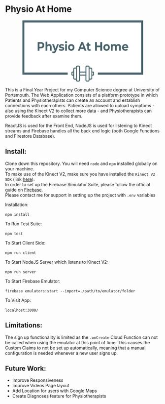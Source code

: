 # Physio At Home

<p align="center">
  <img alt="Physio At Home Logo" src="./src/images/homepage_logo.png?raw=true" height="200" width="400">
</p>

This is a Final Year Project for my Computer Science degree at University of Portsmouth.
The Web Application consists of a platform prototype in which Patients and Physiotherapists can create an account and establish connections with each others.
Patients are allowed to upload symptoms - also using the Kinect V2 to collect more data - and Physiotherapists can provide feedback after examine them.

ReactJS is used for the Front End, NodeJS is used for listening to Kinect streams and Firebase handles all the back end logic (both Google Functions and Firestore Database).

## Install:  

Clone down this repository. You will need `node` and `npm` installed globally on your machine.  
To make use of the Kinect V2, make sure you have installed the `Kinect V2 SDK` (link [here](https://www.microsoft.com/en-gb/download/details.aspx?id=44561#:~:text=To%20install%20the%20Kinect%20for,0_1409%2DSetup.exe)).  
In order to set up the Firebase Simulator Suite, please follow the official guide on [Firebase](https://firebase.google.com/docs/emulator-suite/install_and_configure).  
Please contact me for support in setting up the project with `.env` variables

Installation:

`npm install`  

To Run Test Suite:  

`npm test`  

To Start Client Side:

`npm run client`  

To Start NodeJS Server which listens to Kinect V2:

`npm run server` 

To Start Firebase Emulator:

`firebase emulators:start --import=./path/to/emulator/folder` 

To Visit App:

`localhost:3000/` 

## Limitations:

The sign up functionality is limited as the `.onCreate` Cloud Function can not be called when using the emulator at this point of time. This causes the Custom Claims to not be set up automatically, meaning that a manual configuration is needed whenever a new user signs up.

## Future Work:

- Improve Responsiveness
- Improve Videos Page layout
- Add Location for users with Google Maps
- Create Diagnoses feature for Physiotherapists

